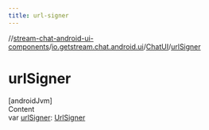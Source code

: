```yaml
---
title: url-signer
---
```

//[stream-chat-android-ui-components](../../../index.md)/[io.getstream.chat.android.ui](../index.md)/[ChatUI](index.md)/[urlSigner](urlSigner.md)



# urlSigner  
[androidJvm]  
Content  
var [urlSigner](urlSigner.md): [UrlSigner](../../io.getstream.chat.android.ui.common/UrlSigner/index.md)  



